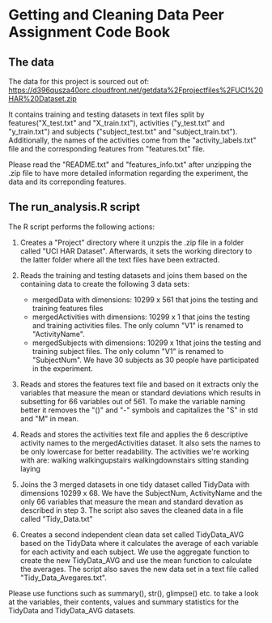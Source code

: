 # Getting and Cleaning Data Peer Assignment Code Book

## The data

The data for this project is sourced out of: https://d396qusza40orc.cloudfront.net/getdata%2Fprojectfiles%2FUCI%20HAR%20Dataset.zip

It contains training and testing datasets in text files split by features("X_test.txt" and "X_train.txt"), activities ("y_test.txt" and "y_train.txt") and subjects ("subject_test.txt" and "subject_train.txt"). Additionally, the names of the activities come from the "activity_labels.txt" file and the corresponding features from "features.txt" file.

Please read the "README.txt" and "features_info.txt" after unzipping the .zip file to have more detailed information regarding the experiment, the data and its correponding features.

## The run_analysis.R script

The R script performs the following actions:

1. Creates a "Project" directory where it unzpis the .zip file in a folder called "UCI HAR Dataset". Afterwards, it sets the working directory to the latter folder where all the text files have been extracted. 

2. Reads the training and testing datasets and joins them based on the containing data to create the following 3 data sets:
   - mergedData with dimensions: 10299 x 561 that joins the testing and training features files
   - mergedActivities with dimensions: 10299 x 1 that joins the  testing and training activities files. The only column "V1" is renamed to "ActivityName".
   - mergedSubjects with dimensions: 10299 x 1that joins the testing and training subject files. The only column "V1" is renamed to "SubjectNum". We have 30 subjects as 30 people have participated in the experiment. 
   
3. Reads and stores the features text file and based on it extracts only the variables that measure the mean or standard deviations which results in subsetting for 66 variables out of 561. To make the variable naming better it removes the "()" and "-" symbols and capitalizes the "S" in std and "M" in mean.

4. Reads and stores the activities text file and applies the 6 descriptive activity names to the mergedActivities dataset. It also sets the names to be only lowercase for better readability. The activities we're working with are: 
  walking
  walkingupstairs
  walkingdownstairs
  sitting
  standing
  laying
  
 5. Joins the 3 merged datasets in one tidy dataset called TidyData with dimensions 10299 x 68. We have the SubjectNum, ActivityName and the only 66 variables that measure the mean and standard devation as described in step 3. The script also saves the cleaned data in a file called "Tidy_Data.txt"
 
 6. Creates a second independent clean data set called TidyData_AVG based on the TidyData where it calculates the average of each variable for each activity and each subject. We use the aggregate function to create the new TidyData_AVG and use the mean function to calculate the averages. The script also saves the new data set in a text file called "Tidy_Data_Avegares.txt".
 
Please use functions such as summary(), str(), glimpse() etc. to take a look at the variables, their contents, values and summary statistics for the TidyData and TidyData_AVG datasets. 

